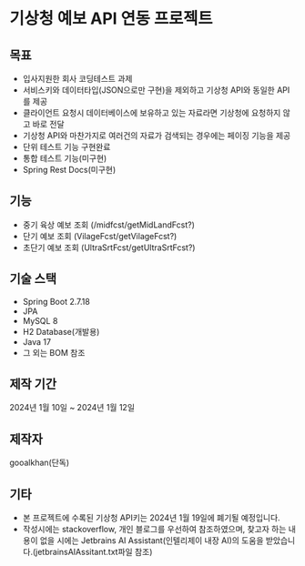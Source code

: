 # 기상청 예보 API 연동 프로젝트

## 목표
* 입사지원한 회사 코딩테스트 과제
* 서비스키와 데이터타입(JSON으로만 구현)을 제외하고 기상청 API와 동일한 API를 제공
* 클라이언트 요청시 데이터베이스에 보유하고 있는 자료라면 기상청에 요청하지 않고 바로 전달
* 기상청 API와 마찬가지로 여러건의 자료가 검색되는 경우에는 페이징 기능을 제공
* 단위 테스트 기능 구현완료
* 통합 테스트 기능(미구현)
* Spring Rest Docs(미구현)

## 기능
* 중기 육상 예보 조회 (/midfcst/getMidLandFcst?)
* 단기 예보 조회 (VilageFcst/getVilageFcst?)
* 초단기 예보 조회 (UltraSrtFcst/getUltraSrtFcst?)

## 기술 스택
* Spring Boot 2.7.18
* JPA
* MySQL 8
* H2 Database(개발용)
* Java 17
* 그 외는 BOM 참조

## 제작 기간
2024년 1월 10일 ~ 2024년 1월 12일

## 제작자
gooalkhan(단독)

## 기타
* 본 프로젝트에 수록된 기상청 API키는 2024년 1월 19일에 폐기될 예정입니다.
* 작성시에는 stackoverflow, 개인 블로그를 우선하여 참조하였으며, 찾고자 하는 내용이 없을 시에는 Jetbrains AI Assistant(인텔리제이 내장 AI)의 도움을 받았습니다.(jetbrainsAIAssitant.txt파일 참조)